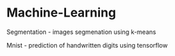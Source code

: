 # Machine-Learning

Segmentation - images segmenation using k-means

Mnist - prediction of handwritten digits using tensorflow
